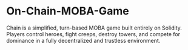 # On-Chain-MOBA-Game
Chain is a simplified, turn-based MOBA game built entirely on Solidity. Players control heroes, fight creeps, destroy towers, and compete for dominance in a fully decentralized and trustless environment. 
